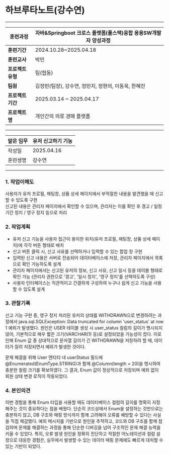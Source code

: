 # 하브루타노트(강수연)

---

| **훈련과정** | 자바&Springboot 크로스 플랫폼(풀스택)융합 응용SW개발자 양성과정 |
| --- | --- |
| **훈련기간** | 2024.10.28~2025.04.18 |
| **훈련교사** | 박민 |
| **프로젝트 유형** | 팀(협동) |
| **팀원** | 김정빈(팀장), 강수연, 정민지, 정현의, 이동욱, 한혜진 |
| **프로젝트 기간** | 2025.03.14 ~ 2025.04.17 |
| **프로젝트명** | 개인간의 의류 경매 플랫폼 |

---

| 맡은 임무 | 유저 신고하기 기능 |
| --- | --- |
| 작성일 | 2025.04.16 |
| 훈련생명 | 강수연 |

---

### 1. 작업이해도

사용자가 유저 프로필, 채팅창, 상품 상세 페이지에서 부적절한 내용을 발견했을 때 신고할 수 있도록 구현<br>
신고된 내용은 관리자 페이지에서 확인할 수 있으며, 관리자는 이를 확인 후 경고 / 일정 기간 정지 / 영구 정지 등으로 처리

### 2. 작업계획

- 유저 신고 기능을 사용자 접근이 용이한 위치(유저 프로필, 채팅창, 상품 상세 페이지)에 각각 버튼 형태로 배치
- 신고 버튼 클릭 시, 신고 사유를 선택하거나 입력할 수 있는 팝업 창 구현
- 입력된 신고 내용은 서버로 전송되어 데이터베이스에 저장, 관리자 페이지에서 목록으로 확인 가능하도록 설계
- 관리자 페이지에서는 신고된 유저의 정보, 신고 사유, 신고 일시 등을 테이블 형태로 확인 가능
  (관리자 권한으로 '경고', '일시 정지', '영구 정지'를 선택하도록 구성)
- 사용자 인터페이스는 직관적이고 간결하게 구성하여 누구나 쉽게 신고 기능을 사용할 수 있도록 설계

### 3. 관찰기록

신고 기능 구현 중, 영구 정지 처리된 유저의 상태를 WITHDRAWN으로 변경하려는 과정에서 java.sql.SQLException: Data truncated for column 'user_status' at row 1 예외가 발생했다.
원인은 USER 테이블 생성 시 user_status 컬럼의 길이가 명시되지 않아, 기본적으로 매우 짧은 크기(VARCHAR(1) 등)로 설정되었을 가능성이 컸다.
이로 인해 Enum 값 중 상대적으로 문자열 길이가 긴 WITHDRAWN을 저장하려 할 때, 데이터가 잘려 저장되면서 예외가 발생한 것이다.

문제 해결을 위해 User 엔티티 내 userStatus 필드에 @Enumerated(EnumType.STRING)과 함께 @Column(length = 20)을 명시하여 충분한 컬럼 크기를 확보하였다.
그 결과, Enum 값이 정상적으로 저장되며 예외 없이 회원 상태 변경 로직이 작동되었다.

### 4. 본인의견

이번 경험을 통해 Enum 타입을 사용할 때도 데이터베이스 컬럼의 길이를 명확히 지정해주는 것이 중요하다는 점을 배웠다. 단순히 코드상에서 Enum을 설정하는 것만으로는 충분하지 않고, DB 구조와 매핑 방식까지 함께 고려해야 오류를 예방할 수 있다는 사실을 직접 체감했다.
예외 메시지를 기반으로 원인을 추적하고, 코드와 DB 구조를 함께 점검하며 문제를 해결하는 과정을 통해 단순한 디버깅을 넘어 구조적인 문제 해결 능력을 키울 수 있었다. 특히, 오류 발생 원인을 정확히 진단하고 적절한 어노테이션과 컬럼 설정으로 대응한 경험은, 실무에서 발생할 수 있는 데이터 매핑 문제에도 빠르게 대처할 수 있는 기반이 되었다.
